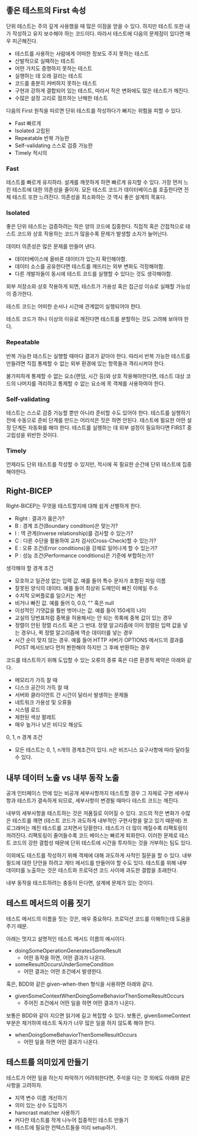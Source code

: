 ## 좋은 테스트의 First 속성

단위 테스트는 주의 깊게 사용했을 때 많은 이점을 얻을 수 있다. 하지만 테스트 또한 내가 작성하고 유지 보수해야 하는 코드이다. 따라서 테스트에 다음의 문제점이 있다면 매우 피곤해진다.

- 테스트를 사용하는 사람에게 어떠한 정보도 주지 못하는 테스트
- 산발적으로 실패하는 테스트
- 어떤 가치도 증명하지 못하는 테스트
- 실행하는 데 오래 걸리는 테스트
- 코드를 충분히 커버하지 못하는 테스트
- 구현과 강하게 결합되어 있는 테스트, 따라서 작은 변화에도 많은 테스트가 깨진다.
- 수많은 설정 고리로 점프하는 난해한 테스트

다음의 First 원칙을 따르면 단위 테스트를 작성하다가 빠지는 위험을 피할 수 있다.

- Fast 빠르게
- Isolated 고립된
- Repeatable 반복 가능한
- Self-validating 스스로 검증 가능한
- Timely 적시의

### Fast

테스트를 빠르게 유지하라. 설계를 깨끗하게 하면 빠르게 유지할 수 있다. 가장 먼저 느린 테스트에 대한 의존성을 줄이자. 모든 테스트 코드가 데이터베이스를 호출한다면 전체 테스트 또한 느려진다. 의존성을 최소화하는 것 역시 좋은 설계의 목표다.

### Isolated

좋은 단위 테스트는 검증하려는 작은 양의 코드에 집중한다. 직접적 혹은 간접적으로 테스트 코드와 상호 작용하는 코드가 많을수록 문제가 발생할 소지가 늘어난다.

데이터 의존성은 많은 문제를 만들어 낸다. 
- 데이터베이스에 올바른 데이터가 있는지 확인해야함.
- 데이터 소스를 공유한다면 테스트를 깨뜨리는 외부 변화도 걱정해야함.
- 다른 개발자들이 동시에 테스트 코드를 실행할 수 있다는 것도 생각해야함.

외부 저장소와 상호 작용하게 되면, 테스트가 가용성 혹은 접근성 이슈로 실패할 가능성이 증가한다.

테스트 코드는 어떠한 순서나 시간에 관계없이 실행되어야 한다.

테스트 코드가 하나 이상의 이유로 깨진다면 테스트를 분할하는 것도 고려해 보아야 한다.

### Repeatable

반복 가능한 테스트는 실행할 때마다 결과가 같아야 한다. 따라서 반복 가능한 테스트를 만들려면 직접 통제할 수 없는 외부 환경에 있는 항목들과 격리시켜야 한다.

불가피하게 통제할 수 없는 요소(랜덤, 시간 등)와 상호 작용해야한다면, 테스트 대상 코드의 나머지를 격리하고 통제할 수 없는 요소에 목 객체를 사용하여야 한다.

### Self-validating

테스트는 스스로 검증 가능할 뿐만 아니라 준비할 수도 있어야 한다. 테스트를 실행하기 전에 수동으로 준비 단계를 만드는 어리석은 짓은 하면 안된다. 테스트에 필요한 어떤 설정 단계든 자동화를 해야 한다. 테스트를 실행하는 데 외부 설정이 필요하다면 FIRST 중 고립성을 위반한 것이다.

### Timely

언제라도 단위 테스트를 작성할 수 있지만, 적시에 꼭 필요한 순간에 단위 테스트에 집중해야한다.

## Right-BICEP

Right-BICEP는 무엇을 테스트할지에 대해 쉽게 선별하게 한다.
- Right : 결과가 옳은가?
- B : 경계 조건(Boundary condition)은 맞는가?
- I : 역 관계(Inverse relationship)를 검사할 수 있는가?
- C : 다른 수단을 활용하여 교차 검사(Cross-Check)할 수 있는가?
- E : 오류 조건(Error conditions)을 강제로 일어나게 할 수 있는가?
- P : 성능 조건(Performance conditions)은 기준에 부합하는가?

생각해야 할 경계 조건
- 모호하고 일관성 없는 입력 값. 예를 들어 특수 문자가 포함된 파일 이름
- 잘못된 양식의 데이터. 예를 들어 최상위 도메인이 빠진 이메일 주소
- 수치적 오버플로를 일으키는 계산
- 비거나 빠진 값. 예를 들어 0, 0.0, "" 혹은 null
- 이성적인 기댓값을 훨씬 벗어나는 값. 예를 들어 150세의 나이
- 교실의 당번표처럼 중복을 허용해서는 안 되는 목록에 중복 값이 있는 경우
- 정렬이 안된 정렬 리스트 혹은 그 반대. 정렬 알고리즘에 이미 정렬된 입력 값을 넣는 경우나, 퀵 정렬 알고리즘에 역순 데이터를 넣는 경우
- 시간 순이 맞지 않는 경우. 예를 들어 HTTP 서버가 OPTIONS 메서드의 결과를 POST 메서드보다 먼저 봔한해야 하지만 그 후에 반환하는 경우

코드를 테스트하기 위해 도입할 수 있는 오류의 종류 혹은 다른 환경적 제약은 아래와 같다.
- 메모리가 가득 찰 때
- 디스크 공간이 가득 찰 때
- 서버와 클라이언트 간 시간이 달라서 발생하는 문제들
- 네트워크 가용성 및 오류들
- 시스템 로드
- 제한된 색상 팔레트
- 매우 높거나 낮은 비디오 해상도

0, 1, n 경계 조건
- 모든 테스트는 0, 1, n개의 경계조건이 있다. n은 비즈니스 요구사항에 따라 달라질 수 있다.

## 내부 데이터 노출 vs 내부 동작 노출

공개 인터페이스 안에 있는 비공개 세부사항까지 테스트할 경우 그 자체로 구현 세부사항과 테스트가
결속하게 되므로, 세부사항이 변경될 때마다 테스트 코드는 깨진다.

내부의 세부사항을 테스트하는 것은 저품질로 이어질 수 있다. 코드의 작은 변화가 수많은 테스트를 깨면 (테스트 코드가 과도하게 내부적인 구현사항을 알고 있기 때문에) 프로그래머는 깨진 테스트를 고치면서 당황한다. 테스트가 더 많이 깨질수록 리팩토링이 꺼려진다. 리팩토링이 줄어들수록 코드 베이스는 빠르게 퇴화한다. 이러한 문제로 테스트 코드의 강한 결합성 때문에 단위 테스트에 시간을 투자하는 것을 거부하는 팀도 있다.

이외에도 테스트를 작성하기 위해 객체에 대해 과도하게 사적인 질문을 할 수 있다. 내부 필드에 대한 단언을 하려고 게터 메서드를 만들어야 할 수도 있다. 테스트를 위해 내부 데이터를 노출하는 것은 테스트와 프로덕션 코드 사이에 과도한 결합을 초래한다.

내부 동작을 테스트하려는 충동이 든다면, 설계에 문제가 있는 것이다.

## 테스트 메서드의 이름 짓기

테스트 메서드의 이름을 짓는 것은, 매우 중요하다. 프로덕션 코드를 이해하는데 도움을 주기 때문.

아래는 멋지고 설명적인 테스트 메서드 이름의 예시이다.
- doingSomeOperationGeneratesSomeResult
  - 어떤 동작을 하면, 어떤 결과가 나온다.
- someResultOccursUnderSomeCondition
  - 어떤 결과는 어떤 조건에서 발생한다.

혹은, BDD와 같은 given-when-then 형식을 사용하면 아래와 같다.
- givenSomeContextWhenDoingSomeBehaviorThenSomeResultOccurs
  - 주어진 조건에서 어떤 일을 하면 어떤 결과가 나온다.

보통은 BDD와 같이 지으면 읽기에 길고 복잡할 수 있다. 보통은, givenSomeContext 부분은 제거하여 테스트 독자가 너무 많은 일을 하지 않도록 해야 한다.
- whenDoingSomeBehaviorThenSomeResultOccurs
  - 어떤 일을 하면 어떤 결과가 나온다.

## 테스트를 의미있게 만들기

테스트가 어떤 일을 하는지 파악하기 어려워한다면, 주석을 다는 것 외에도 아래와 같은 사항을 고려하자.
- 지역 변수 이름 개선하기
- 의미 있는 상수 도입하기
- hamcrast matcher 사용하기
- 커다란 테스트를 작게 나누어 집중적인 테스트 만들기
- 테스트에 필요한 컨텍스트들을 미리 setup하기.